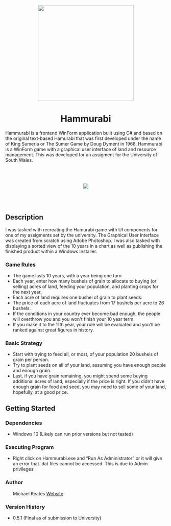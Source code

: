 <p align="center">
  <img src="https://www.michaelkeates.co.uk/_next/image?url=https%3A%2F%2Frepository-images.githubusercontent.com%2F512177047%2F0d150de4-ee11-4ebb-ae09-4f08cbe116b8&w=640&q=75" width="300px" height="300px"/>
</p>
<h1 align="center">Hammurabi</h1>
Hammurabi is a frontend WinForm application built using C# and based on the original text-based Hamurabi that was first developed under the name of King Sumeria or The Sumer Game by Doug Dyment in 1968. Hammurabi is a WinForm game with a graphical user interface of land and resource management. This was developed for an assigment for the University of South Wales.
<br></br>
<br></br>
<p align="center">
  <img src="https://blog.michaelkeates.co.uk/wp-content/uploads/2022/07/hamgame2.jpg" width"140px"/>
</p>
<br></br>
<h2 align="left">Description</h1>

I was tasked with recreating the Hamurabi game with UI components for one of my assigments set by the university. The Graphical User Interface was created from scratch using Adobe Photoshop. I was also tasked with displaying a sorted view of the 10 years in a chart as well as publishing the finished product within a Windows Installer.

<h3 align="left">Game Rules</h3>
<ul>
<li>The game lasts 10 years, with a year being one turn</li>
<li>Each year, enter how many bushels of grain to allocate to buying (or selling) acres of land, feeding your population, and planting crops for the next year.</li>
<li>Each acre of land requires one bushel of grain to plant seeds.</li>
<li>The price of each acre of land fluctuates from 17 bushels per acre to 26 bushels.</li>
<li>If the conditions in your country ever become bad enough, the people will overthrow you and you won't finish your 10 year term.</li>
<li>If you make it to the 11th year, your rule will be evaluated and you'll be ranked against great figures in history.</li>
</ul>

<h3 align="left">Basic Strategy</h3>
<ul>
<li>Start with trying to feed all, or most, of your population 20 bushels of grain per person.</li>
<li>Try to plant seeds on all of your land, assuming you have enough people and enough grain.</li>
<li>Last, if you have grain remaining, you might spend some buying additional acres of land, especially if the price is right. If you didn't have enough grain for food and seed, you may need to sell some of your land, hopefully, at a good price.</li>
</ul>

<h2 align="left">Getting Started</h1>

<h3 align="left">Dependencies</h3>
<ul>
<li>Windows 10 (Likely can run prior versions but not tested)</li>
</ul>

<h3 align="left">Executing Program</h3>
<ul>
<li>Right click on Hammurabi.exe and “Run As Administrator” or it will give an error that .dat files cannot be accessed. This is due to Admin privileges</li>
</ul>

<h3 align="left">Author</h3>
<ul>
Michael Keates <a href="https://www.michaelkeates.co.uk">Website</a>
</ul>

<h3 align="left">Version History</h3>
<ul>
<li>0.5.1 (Final as of submission to University)</li>
</ul>
